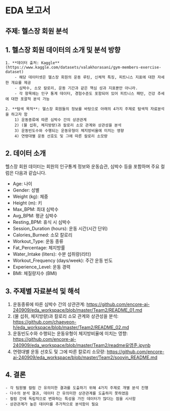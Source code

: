 # EDA 보고서

## 주제: 헬스장 회원 분석

## 1. 헬스장 회원 데이터의 소개 및 분석 방향
    1. **데이터 출처: Kaggle**
    (https://www.kaggle.com/datasets/valakhorasani/gym-members-exercise-dataset)
        - 해당 데이터셋은 헬스장 회원의 운동 루틴, 신체적 특징, 피트니스 지표에 대한 자세한 개요를 제공
        - 심박수, 소모 칼로리, 운동 기간과 같은 핵심 성과 지표뿐만 아니라.
        - 각 항목에는 인구 통계 데이터, 경험수준도 포함되어 있어 피트니스 패턴, 건강 추세에 대한 포괄적 분석 가능
    
    2. **탐색 목적**: 헬스장 회원들의 정보를 바탕으로 아래의 4가지 주제로 탐색적 자료분석을 하고자 함
        1) 운동종류에 따른 심박수 간의 상관관계
        2) (물 섭취, 체지방량)과 칼로리 소모 관계와 상관성을 분석
        3) 운동빈도수와 수행되는 운동유형이 체지방비율에 미치는 영향
        4) 연령대별 운동 선호도 및 그에 따른 칼로리 소모량

## 2. 데이터 소개
헬스장 회원 데이터는 회원의 인구통계 정보와 운동습관, 심박수 등을 포함하며 주요 컬럼은 다음과 같습니다.
  - Age: 나이
  - Gender: 성별
  - Weight (kg): 체중
  - Height (m): 키
  - Max_BPM: 최대 심박수
  - Avg_BPM: 평균 심박수
  - Resting_BPM: 휴식 시 심박수
  - Session_Duration (hours): 운동 시간(시간 단위)
  - Calories_Burned: 소모 칼로리
  - Workout_Type: 운동 종류
  - Fat_Percentage: 체지방률
  - Water_Intake (liters): 수분 섭취량(리터)
  - Workout_Frequency (days/week): 주간 운동 빈도
  - Experience_Level: 운동 경력
  - BMI: 체질량지수 (BMI)

## 3. 주제별 자료분석 및 해석
   1. 운동종류에 따른 심박수 간의 상관관계: https://github.com/encore-ai-240909/eda_workspace/blob/master/Team2/README_01.md
   2. (물 섭취, 체지방량)과 칼로리 소모 관계와 상관성을 분석: https://github.com/chaeyeon-h/eda_workspace/blob/master/Team2/README_02.md
   3. 운동빈도수와 수행되는 운동유형이 체지방비율에 미치는 영향: https://github.com/encore-ai-240909/eda_workspace/blob/master/Team2/readme유영준.ipynb
   4. 연령대별 운동 선호도 및 그에 따른 칼로리 소모량: https://github.com/encore-ai-240909/eda_workspace/blob/master/Team2/soovin_README.md

## 4. 결론
    - 각 팀원별 컬럼 간 유의미한 결과를 도출하기 위해 4가지 주제로 개별 분석 진행
    - 다수의 분석 결과, 데이터 간 유의미한 상관관계를 도출하지 못하였음
    - 컬럼 간에 독립적으로 변화하는 특성을 가진 데이터가 많다는 점을 시사함
    - 상관관계가 높은 데이터를 추가적으로 분석함이 필요